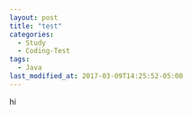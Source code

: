 ```yaml
---
layout: post
title: "test"
categories:
  - Study
  - Coding-Test
tags:
  - Java
last_modified_at: 2017-03-09T14:25:52-05:00
---
```

hi
